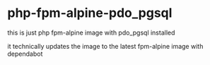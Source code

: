 # php-fpm-alpine-pdo_pgsql
this is just php fpm-alpine image with pdo_pgsql installed


it technically updates the image to the latest fpm-alpine image with dependabot